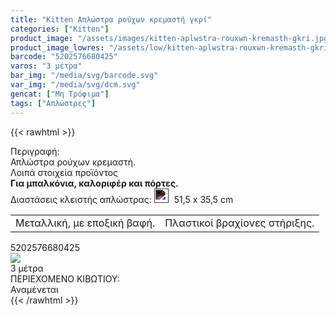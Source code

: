```yaml
---
title: "Kitten Απλώστρα ρούχων κρεμαστή γκρί"
categories: ["Kitten"]
product_image: "/assets/images/kitten-aplwstra-rouxwn-kremasth-gkri.jpg"
product_image_lowres: "/assets/low/kitten-aplwstra-rouxwn-kremasth-gkri.jpg"
barcode: "5202576680425"
varos: "3 μέτρα"
bar_img: "/media/svg/barcode.svg"
var_img: "/media/svg/dcm.svg"
gencat: ["Μη Τρόφιμα"]
tags: ["Απλώστρες"]
---
```

{{< rawhtml >}}

<div class="product">
    <div id="sistatika">Περιγραφή:</div>
    <div class="alltext">Απλώστρα ρούχων κρεµαστή.</div>
    <div id="loipa">Λοιπά στοιχεία προϊόντος</div>
    <div class="alltext"><b>Για µπαλκόνια, καλοριφέρ και πόρτες.</b></div> 
        <div class="stfff sfwb sdg250 sais sgg2"><span class="sorange st000 sp10 sbrd4">Διαστάσεις κλειστής απλώστρας:</span>
       <span class="sdfn s444 sp10 sbrd4">
            <img src="/media/svg/dcm.svg"
                    style="height:23px;margin-right: 5px;padding-bottom:0;filter: invert(1) brightness(1);">
                51,5 x 35,5 cm
        </span></div>
        <div class="tabout">
            <table style="border-spacing:3px" class="sw100 sfsin stlf">
            <tr><td class="seee sp10">Μεταλλική, µε εποξική βαφή.</td> <td class="seee sp10">Πλαστικοί βραχίονες στήριξης.</td></tr></table>
        </div>
    <p></p>
    <div id="barcode">
        <div id="barimage1"></div><span id="bartext">5202576680425</span>
    </div>
    <div id="varos">
        <div id="varosimage" style="margin:0"><img src="/media/svg/dcm.svg"></div><span id="varostext">3 μέτρα</span>
    </div>
    <div id="kivotio">ΠΕΡΙΕΧΟΜΕΝΟ ΚΙΒΩΤΙΟΥ:<br>Αναμένεται</div>
    <div class="pimg"></div>
    </div>
    {{< /rawhtml >}}